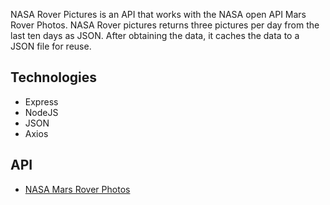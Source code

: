 NASA Rover Pictures is an API that works with the NASA open API Mars Rover Photos. NASA Rover pictures returns three pictures per day from the last ten days as JSON. After obtaining the data, it caches the data to a JSON file for reuse.

## Technologies

- Express
- NodeJS
- JSON
- Axios

## API

- [NASA Mars Rover Photos](https://api.nasa.gov/)

